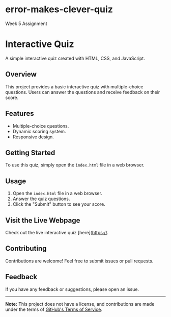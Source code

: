 # error-makes-clever-quiz
Week 5 Assignment
# Interactive Quiz

A simple interactive quiz created with HTML, CSS, and JavaScript.

## Overview

This project provides a basic interactive quiz with multiple-choice questions. Users can answer the questions and receive feedback on their score.

## Features

- Multiple-choice questions.
- Dynamic scoring system.
- Responsive design.

## Getting Started

To use this quiz, simply open the `index.html` file in a web browser.

## Usage

1. Open the `index.html` file in a web browser.
2. Answer the quiz questions.
3. Click the "Submit" button to see your score.

## Visit the Live Webpage

Check out the live interactive quiz [here]([https://](https://vishvesprabakar.github.io/error-makes-clever-quiz/).

## Contributing

Contributions are welcome! Feel free to submit issues or pull requests.

## Feedback

If you have any feedback or suggestions, please open an issue.

---

**Note:** This project does not have a license, and contributions are made under the terms of [GitHub's Terms of Service](https://docs.github.com/en/github/site-policy/github-terms-of-service).


